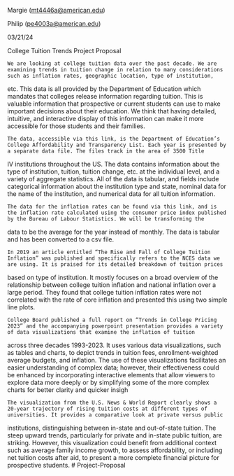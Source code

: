 Margie (mt4446a@american.edu) 

Philip (pe4003a@american.edu) 

03/21/24 

 

College Tuition Trends Project Proposal 

 

	We are looking at college tuition data over the past decade. We are examining trends in tuition change in relation to many considerations such as inflation rates, geographic location, type of institution,
 etc. This data is all provided by the Department of Education which mandates that colleges release information regarding tuition. This is valuable information that prospective or current students can use to make
 important decisions about their education. We think that having detailed, intuitive, and interactive display of this information can make it more accessible for those students and their families. 

	The data, accessible via this link, is the Department of Education’s College Affordability and Transparency List. Each year is presented by a separate data file. The files track in the area of 3500 Title
 IV institutions throughout the US. The data contains information about the type of institution, tuition, tuition change, etc. at the individual level, and a variety of aggregate statistics. All of the data is
 tabular, and fields include categorical information about the institution type and state, nominal data for the name of the institution, and numerical data for all tuition information.  

	The data for the inflation rates can be found via this link, and is the inflation rate calculated using the consumer price index published by the Bureau of Labour Statistics. We will be transforming the
 data to be the average for the year instead of monthly. The data is tabular and has been converted to a csv file.  

 

	In 2019 an article entitled “The Rise and Fall of College Tuition Inflation” was published and specifically refers to the NCES data we are using. It is praised for its detailed breakdown of tuition prices
 based on type of institution. It mostly focuses on a broad overview of the relationship between college tuition inflation and national inflation over a large period. They found that college tuition inflation
 rates were not correlated with the rate of core inflation and presented this using two simple line plots. 

	 

	College Board published a full report on “Trends in College Pricing 2023” and the accompanying powerpoint presentation provides a variety of data visualizations that examine the inflation of tuition
 across three decades 1993-2023. It uses various data visualizations, such as tables and charts, to depict trends in tuition fees, enrollment-weighted average budgets, and inflation. The use of these
 visualizations facilitates an easier understanding of complex data; however, their effectiveness could be enhanced by incorporating interactive elements that allow viewers to explore data more deeply or by simplifying some of the more complex charts for better clarity and quicker insigh	 

	The visualization from the U.S. News & World Report clearly shows a 20-year trajectory of rising tuition costs at different types of universities. It provides a comparative look at private versus public
institutions, distinguishing between in-state and out-of-state tuition. The steep upward trends, particularly for private and in-state public tuition, are striking. However, this visualization could benefit from
additional context such as average family income growth, to assess affordability, or including net tuition costs after aid, to present a more complete financial picture for prospective students. # Project-Proposal
